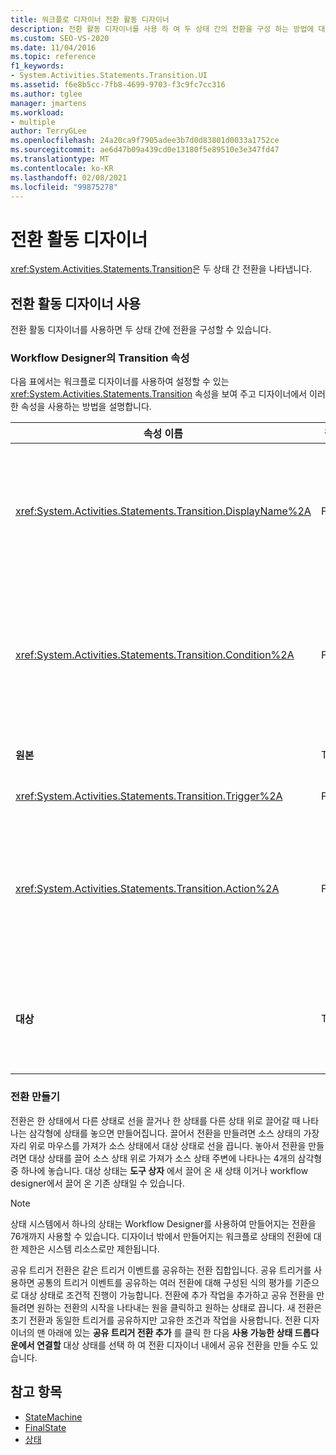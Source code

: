 ```yaml
---
title: 워크플로 디자이너 전환 활동 디자이너
description: 전환 활동 디자이너를 사용 하 여 두 상태 간의 전환을 구성 하는 방법에 대해 알아봅니다.
ms.custom: SEO-VS-2020
ms.date: 11/04/2016
ms.topic: reference
f1_keywords:
- System.Activities.Statements.Transition.UI
ms.assetid: f6e8b5cc-7fb8-4699-9703-f3c9fc7cc316
ms.author: tglee
manager: jmartens
ms.workload:
- multiple
author: TerryGLee
ms.openlocfilehash: 24a20ca9f7905adee3b7d0d83801d0033a1752ce
ms.sourcegitcommit: ae6d47b09a439cd0e13180f5e89510e3e347fd47
ms.translationtype: MT
ms.contentlocale: ko-KR
ms.lasthandoff: 02/08/2021
ms.locfileid: "99875278"
---
```

# <a name="transition-activity-designer"></a>전환 활동 디자이너

<xref:System.Activities.Statements.Transition>은 두 상태 간 전환을 나타냅니다.

## <a name="using-the-transition-activity-designer"></a>전환 활동 디자이너 사용

전환 활동 디자이너를 사용하면 두 상태 간에 전환을 구성할 수 있습니다.

### <a name="transition-properties-in-the-workflow-designer"></a>Workflow Designer의 Transition 속성

다음 표에서는 워크플로 디자이너를 사용하여 설정할 수 있는 <xref:System.Activities.Statements.Transition> 속성을 보여 주고 디자이너에서 이러한 속성을 사용하는 방법을 설명합니다.

|속성 이름|필수|사용량|
|-|--------------|-|
|<xref:System.Activities.Statements.Transition.DisplayName%2A>|False|<xref:System.Activities.Statements.Transition> 활동 디자이너의 이름을 지정합니다. 기본값은 **T1** 입니다. 값은 속성 표, 확장된 전환 디자이너의 헤더 및 확장된 전환 디자이너 내에서 작업 섹션의 헤더에서 편집할 수 있습니다. <xref:System.Activities.Activity.DisplayName%2A>은 워크플로 디자이너 상단에 표시되는 이동 경로 탐색에 사용됩니다.<br /><br /> <xref:System.Activities.Activity.DisplayName%2A>은 꼭 필요하지 않더라도 사용하는 것이 좋습니다.|
|<xref:System.Activities.Statements.Transition.Condition%2A>|False|있는 경우 제어를 대상 상태로 전달 하기 전에 **True** 로 평가 해야 하는 식을 지정 합니다. 속성 표 및 확장 전환 디자이너에서 이 조건을 편집할 수 있습니다. 전환 디자이너에 나타나는 순서로 공유 전환의 여러 조건을 평가합니다. **참고:**  <xref:System.Activities.Statements.Transition.Condition%2A> 전환의이 **false** 로 평가 되거나 공유 트리거 전환의 모든 조건이 **false** 로 평가 되는 경우에는 전환이 발생 하지 않으며 상태에서 모든 전환에 대 한 모든 트리거가 다시 예약 됩니다. 이 자습서에서는 조건이 구성된 방식(추측이 올바른지 또는 잘못되었는지에 따라 특정 동작이 지정됨) 때문에 이러한 상황이 발생할 수 없습니다.|
|**원본**|True|이 전환이 원래 발생한 상태를 나타냅니다. 소스 상태의 이름을 클릭하면 디자이너 보기가 해당 상태의 확장된 보기로 전환됩니다. 이 값은 전환이 만들어질 때 설정되며 변경될 수 있습니다.|
|<xref:System.Activities.Statements.Transition.Trigger%2A>|False|완료 시 전환을 시작하는 활동을 지정합니다. 이 작업을 설정 하려면 **도구 상자** 에서 활동을 끌어 전환의 **트리거** 섹션에 놓습니다.|
|<xref:System.Activities.Statements.Transition.Action%2A>|False|트리거 작업이 완료 될 때 실행 되는 활동을 지정 하 고 <xref:System.Activities.Statements.Transition.Condition%2A> , 있는 경우 **true** 로 평가 됩니다. 이 활동은 소스 상태(있을 경우)에 대한 <xref:System.Activities.Statements.State.Exit%2A> 활동이 실행된 후에 대상 상태로 전환할 때 실행됩니다. 전환 디자이너가 확장 되 면 **도구 상자** 에서 활동을 끌어 전환의 **동작** 섹션에 놓으면이 값을 설정할 수 있습니다. 단일 전환에 여러 작업이 있을 수 있습니다. 개별 작업을 확장하고 수축할 수 있으며 전환 중인 작업이 여러 개 있을 때 작업에 나타나는 위 또는 아래 화살표를 클릭하여 순서를 지정할 수 있습니다.|
|**대상**|True|전환이 완료된 후 상태 시스템이 전환하는 상태를 나타냅니다. 이는 개체 모델에 있는 전환의 <xref:System.Activities.Statements.Transition.To%2A> 속성에 해당합니다. 대상 상태의 이름을 클릭하면 디자이너 보기가 해당 상태의 확장된 보기로 전환됩니다. 이 값은 전환이 만들어지면 설정되고 전환을 디자이너의 대상 상태에 연결하는 화살표를 끌어 변경할 수 있습니다.|

### <a name="creating-transitions"></a>전환 만들기

전환은 한 상태에서 다른 상태로 선을 끌거나 한 상태를 다른 상태 위로 끌어갈 때 나타나는 삼각형에 상태를 놓으면 만들어집니다. 끌어서 전환을 만들려면 소스 상태의 가장자리 위로 마우스를 가져가 소스 상태에서 대상 상태로 선을 끕니다. 놓아서 전환을 만들려면 대상 상태를 끌어 소스 상태 위로 가져가 소스 상태 주변에 나타나는 4개의 삼각형 중 하나에 놓습니다. 대상 상태는 **도구 상자** 에서 끌어 온 새 상태 이거나 workflow designer에서 끌어 온 기존 상태일 수 있습니다.

> [!NOTE]
> 상태 시스템에서 하나의 상태는 Workflow Designer를 사용하여 만들어지는 전환을 76개까지 사용할 수 있습니다. 디자이너 밖에서 만들어지는 워크플로 상태의 전환에 대한 제한은 시스템 리소스로만 제한됩니다.

공유 트리거 전환은 같은 트리거 이벤트를 공유하는 전환 집합입니다. 공유 트리거를 사용하면 공통의 트리거 이벤트를 공유하는 여러 전환에 대해 구성된 식의 평가를 기준으로 대상 상태로 조건적 진행이 가능합니다. 전환에 추가 작업을 추가하고 공유 전환을 만들려면 원하는 전환의 시작을 나타내는 원을 클릭하고 원하는 상태로 끕니다. 새 전환은 초기 전환과 동일한 트리거를 공유하지만 고유한 조건과 작업을 사용합니다. 전환 디자이너의 맨 아래에 있는 **공유 트리거 전환 추가** 를 클릭 한 다음 **사용 가능한 상태 드롭다운에서 연결할** 대상 상태를 선택 하 여 전환 디자이너 내에서 공유 전환을 만들 수도 있습니다.

## <a name="see-also"></a>참고 항목

- [StateMachine](../workflow-designer/statemachine-activity-designer.md)
- [FinalState](../workflow-designer/finalstate-activity-designer.md)
- [상태](../workflow-designer/state-activity-designer.md)

